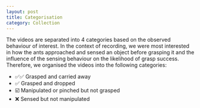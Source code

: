 ```yaml
---
layout: post
title: Categorisation
category: Collection
---
```


The videos are separated into 4 categories based on the observed behaviour of interest. In the context 
of recording, we were most interested in how the ants approached and sensed an object before grasping it and the influence 
of the sensing behaviour on the likelihood of grasp success. Therefore, we organised the videos into the following categories:

- ✅✅ Grasped and carried away
- ✅ Grasped and dropped
- ☑️ Manipulated or pinched but not grasped
- ❌ Sensed but not manipulated